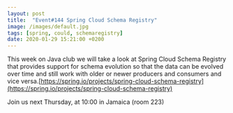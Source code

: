 ```yaml
---
layout: post
title:  "Event#144 Spring Cloud Schema Registry"
image: /images/default.jpg
tags: [spring, could, schemaregistry]
date: 2020-01-29 15:21:00 +0200
---
```


This week on Java club we will take a look at Spring Cloud Schema Registry that provides support for schema evolution so that the data can be evolved over time and still work with older or newer producers and consumers and vice versa.[https://spring.io/projects/spring-cloud-schema-registry](https://spring.io/projects/spring-cloud-schema-registry)

Join us next Thursday, at 10:00 in Jamaica (room 223)
